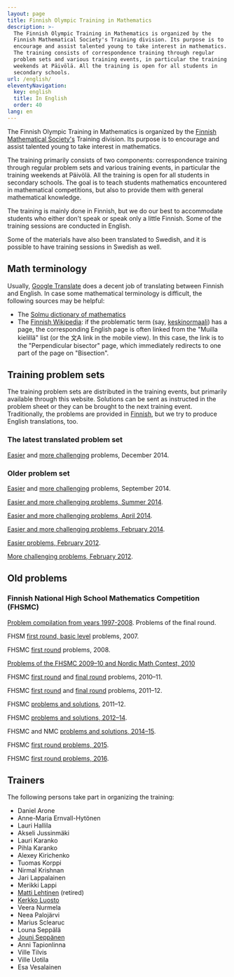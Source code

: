 ```yaml
---
layout: page
title: Finnish Olympic Training in Mathematics
description: >-
  The Finnish Olympic Training in Mathematics is organized by the
  Finnish Mathematical Society's Training division. Its purpose is to
  encourage and assist talented young to take interest in mathematics.
  The training consists of correspondence training through regular
  problem sets and various training events, in particular the training
  weekends at Päivölä. All the training is open for all students in
  secondary schools.
url: /english/
eleventyNavigation:
  key: english
  title: In English
  order: 40
lang: en
---
```

The Finnish Olympic Training in Mathematics is organized by the
[Finnish Mathematical Society's](http://www.matemaattinenyhdistys.fi)
Training division. Its purpose is to encourage and assist talented young to
take interest in mathematics.

The training primarily consists of two components: correspondence
training through regular problem sets and various training events, in
particular the training weekends at Päivölä. All the training is open
for all students in secondary schools. The goal is to teach students
mathematics encountered in mathematical competitions, but also to
provide them with general mathematical knowledge.

The training is mainly done in Finnish, but we do our best to
accommodate students who either don't speak or speak only a little
Finnish. Some of the training sessions are conducted in English.

Some of the materials have also been translated to Swedish, and it is
possible to have training sessions in Swedish as well.


## Math terminology

Usually, [Google Translate](https://translate.google.com/) does a
decent job of translating between Finnish and English. In case some
mathematical terminology is difficult, the following sources may be
helpful:

* The [Solmu dictionary of mathematics](https://matematiikkalehtisolmu.fi/sanakirja/a.html)
* The [Finnish Wikipedia](https://fi.wikipedia.org):
  if the problematic term (say, [keskinormaali](https://fi.wikipedia.org/wiki/Keskinormaali))
  has a page, the corresponding English page is often linked from the "Muilla kielillä" list
  (or the 文A link in the mobile view). In this case, the link is to the "Perpendicular bisector"
  page, which immediately redirects to one part of the page on "Bisection".


## Training problem sets

The training problem sets are distributed in the training events, but
primarily available through this website. Solutions can be sent as
instructed in the problem sheet or they can be brought to the next
training event. Traditionally, the problems are provided in
[Finnish](/valmennus/), but we try to produce English translations,
too.

### The latest translated problem set

[Easier](/valmennus/2014/vt2014_11he_eng.pdf) and
[more challenging](/valmennus/2014/vt2014_11va_eng.pdf) problems, December 2014.

### Older problem set

[Easier](/valmennus/2014/vt2014_9he_en.pdf) and
[more challenging](/valmennus/2014/vt2014_9va_en.pdf) problems, September 2014.

[Easier and more challenging problems, Summer 2014](/valmennus/2014/vt2014_6_en.pdf).

[Easier and more challenging problems, April 2014](/valmennus/2014/vt2014_4_en.pdf).

[Easier and more challenging problems, February 2014](/valmennus/2014/vt2014_2_en.pdf).

[Easier problems, February 2012](/valmennus/2012/helpot_02_2012eng.pdf).

[More challenging problems, February 2012](/valmennus/2012/vaikeat_02_2012eng.pdf).

## Old problems

### Finnish National High School Mathematics Competition (FHSMC)

[Problem compilation from years 1997-2008](/kirjallisuus/fhsmc.pdf). Problems of the final round.

FHSM [first round, basic level](/valmennus/English/ps07eng.pdf) problems, 2007.

FHSMC [first round](/valmennus/English/2008alkueng.pdf) problems, 2008.

[Problems of the FHSMC 2009–10 and Nordic Math Contest, 2010](/valmennus/English/MAOL2009_10.pdf)

FHSMC [first round](/valmennus/English/alku2010eng.pdf) and
[final round](/valmennus/English/loppu2011eng.pdf) problems, 2010–11.

FHSMC [first round](/valmennus/English/alku2011eng.pdf) and
[final round](/valmennus/English/loppu2012eng.pdf) problems, 2011–12.

FHSMC [problems and solutions](/valmennus/English/maolkilp2011_12eng.pdf), 2011–12.

FHSMC [problems and solutions, 2012–14](/valmennus/English/maolkilp2012_14eng.pdf).

FHSMC  and NMC [problems and solutions, 2014–15](/valmennus/English/maol2014_15engl.pdf).

FHSMC [first round problems, 2015](/valmennus/English/alku2015eng.pdf).

FHSMC [first round problems, 2016](/valmennus/English/alkuk2016_eng.pdf).

## Trainers

The following persons take part in organizing the training:

*  Daniel Arone
*  Anne-Maria Ernvall-Hytönen
*  Lauri Hallila
*  Akseli Jussinmäki
*  Lauri Karanko
*  Pihla Karanko
*  Alexey Kirichenko
*  Tuomas Korppi
*  Nirmal Krishnan
*  Jari Lappalainen
*  Merikki Lappi
*  [Matti Lehtinen][matti] (retired)
*  [Kerkko Luosto][kluosto]
*  Veera Nurmela
*  Neea Palojärvi
*  Marius Sclearuc
*  Louna Seppälä
*  [Jouni Seppänen][jks]
*  Anni Tapionlinna
*  Ville Tilvis
*  Ville Uotila
*  Esa Vesalainen

[matti]: https://www.eukleideskirjat.fi/Matti/
[kluosto]: https://www.tuni.fi/fi/kerkko-luosto
[jks]: http://www.iki.fi/jks/

